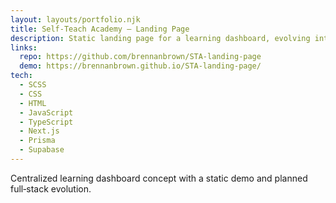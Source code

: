 ```yaml
---
layout: layouts/portfolio.njk
title: Self-Teach Academy — Landing Page
description: Static landing page for a learning dashboard, evolving into a full‑stack Next.js application for tracking learning progress across platforms.
links:
  repo: https://github.com/brennanbrown/STA-landing-page
  demo: https://brennanbrown.github.io/STA-landing-page/
tech:
  - SCSS
  - CSS
  - HTML
  - JavaScript
  - TypeScript
  - Next.js
  - Prisma
  - Supabase
---
```


Centralized learning dashboard concept with a static demo and planned full‑stack evolution.
